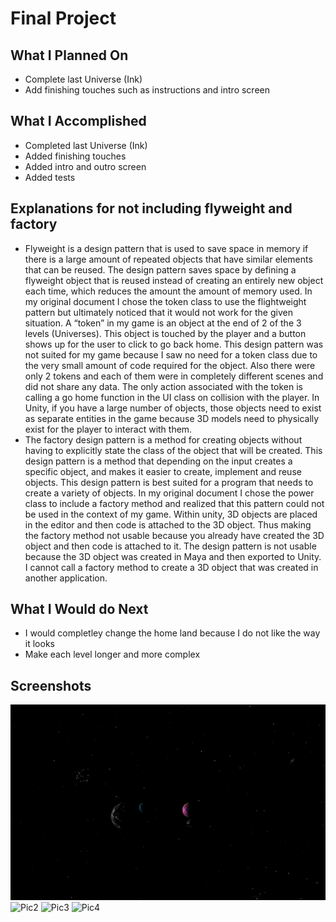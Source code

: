 # Final Project

## What I Planned On
- Complete last Universe (Ink)
- Add finishing touches such as instructions and intro screen



## What I Accomplished
- Completed last Universe (Ink)
- Added finishing touches
- Added intro and outro screen
- Added tests


## Explanations for not including flyweight and factory
- Flyweight is a design pattern that is used to save space in memory if there is a large amount of repeated objects that have similar elements that can be reused.  The design pattern saves space by defining a flyweight object that is reused instead of creating an entirely new object each time, which reduces the amount the amount of memory used.  In my original document I chose the token class to use the flightweight pattern but ultimately noticed that it would not work for the given situation. A “token” in my game is an object at the end of 2 of the 3 levels (Universes). This object is touched by the player and a button shows up for the user to click to go back home.  This design pattern was not suited for my game because I saw no need for a token class due to the very small amount of code required for the object.  Also there were only 2 tokens and each of them were in completely different scenes and did not share any data.  The only action associated with the token is calling a go home function in the UI class on collision with the player. In Unity, if you have a large number of objects, those objects need to exist as separate entities in the game because 3D models need to physically exist for the player to interact with them.
- The factory design pattern is a method for creating objects without having to explicitly state the class of the object that will be created.  This design pattern is a method that depending on the input creates a specific object, and makes it easier to create, implement and reuse objects.  This design pattern is best suited for a program that needs to create a variety of objects.  In my original document I chose the power class to include a factory method and realized that this pattern could not be used in the context of my game.  Within unity, 3D objects are placed in the editor and then code is attached to the 3D object.  Thus making the factory method not usable because you already have created the 3D object and then code is attached to it.  The design pattern is not usable because the 3D object was created in Maya and then exported to Unity. I cannot call a factory method to create a 3D object that was created in another application.

## What I Would do Next
- I would completley change the home land because I do not like the way it looks
- Make each level longer and more complex




## Screenshots
![Pic1](/ImagesAndVideos/introScene.gif)
![Pic2](/ImagesAndVideos/inkUni.gif)
![Pic3](/ImagesAndVideos/paintUni.gif)
![Pic4](/ImagesAndVideos/waterColUni.gif)
